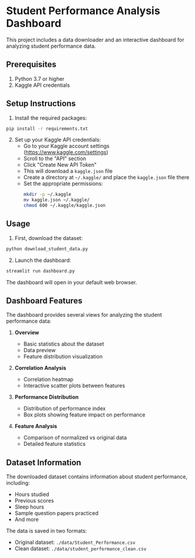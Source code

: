# Student Performance Analysis Dashboard

This project includes a data downloader and an interactive dashboard for analyzing student performance data.

## Prerequisites

1. Python 3.7 or higher
2. Kaggle API credentials

## Setup Instructions

1. Install the required packages:
```bash
pip install -r requirements.txt
```

2. Set up your Kaggle API credentials:
   - Go to your Kaggle account settings (https://www.kaggle.com/settings)
   - Scroll to the "API" section
   - Click "Create New API Token"
   - This will download a `kaggle.json` file
   - Create a directory at `~/.kaggle/` and place the `kaggle.json` file there
   - Set the appropriate permissions:
     ```bash
     mkdir -p ~/.kaggle
     mv kaggle.json ~/.kaggle/
     chmod 600 ~/.kaggle/kaggle.json
     ```

## Usage

1. First, download the dataset:
```bash
python download_student_data.py
```

2. Launch the dashboard:
```bash
streamlit run dashboard.py
```

The dashboard will open in your default web browser.

## Dashboard Features

The dashboard provides several views for analyzing the student performance data:

1. **Overview**
   - Basic statistics about the dataset
   - Data preview
   - Feature distribution visualization

2. **Correlation Analysis**
   - Correlation heatmap
   - Interactive scatter plots between features

3. **Performance Distribution**
   - Distribution of performance index
   - Box plots showing feature impact on performance

4. **Feature Analysis**
   - Comparison of normalized vs original data
   - Detailed feature statistics

## Dataset Information

The downloaded dataset contains information about student performance, including:
- Hours studied
- Previous scores
- Sleep hours
- Sample question papers practiced
- And more

The data is saved in two formats:
- Original dataset: `./data/Student_Performance.csv`
- Clean dataset: `./data/student_performance_clean.csv` 